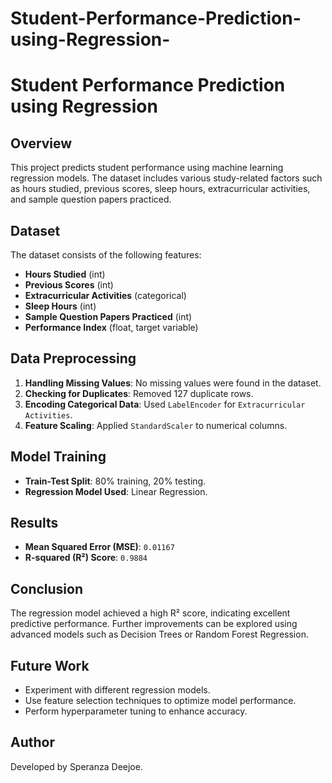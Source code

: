 # Student-Performance-Prediction-using-Regression-
# Student Performance Prediction using Regression

## Overview
This project predicts student performance using machine learning regression models. The dataset includes various study-related factors such as hours studied, previous scores, sleep hours, extracurricular activities, and sample question papers practiced.

## Dataset
The dataset consists of the following features:
- **Hours Studied** (int)
- **Previous Scores** (int)
- **Extracurricular Activities** (categorical)
- **Sleep Hours** (int)
- **Sample Question Papers Practiced** (int)
- **Performance Index** (float, target variable)

## Data Preprocessing
1. **Handling Missing Values**: No missing values were found in the dataset.
2. **Checking for Duplicates**: Removed 127 duplicate rows.
3. **Encoding Categorical Data**: Used `LabelEncoder` for `Extracurricular Activities`.
4. **Feature Scaling**: Applied `StandardScaler` to numerical columns.

## Model Training
- **Train-Test Split**: 80% training, 20% testing.
- **Regression Model Used**: Linear Regression.

## Results
- **Mean Squared Error (MSE)**: `0.01167`
- **R-squared (R²) Score**: `0.9884`

## Conclusion
The regression model achieved a high R² score, indicating excellent predictive performance. Further improvements can be explored using advanced models such as Decision Trees or Random Forest Regression.

## Future Work
- Experiment with different regression models.
- Use feature selection techniques to optimize model performance.
- Perform hyperparameter tuning to enhance accuracy.

## Author
Developed by Speranza Deejoe.
